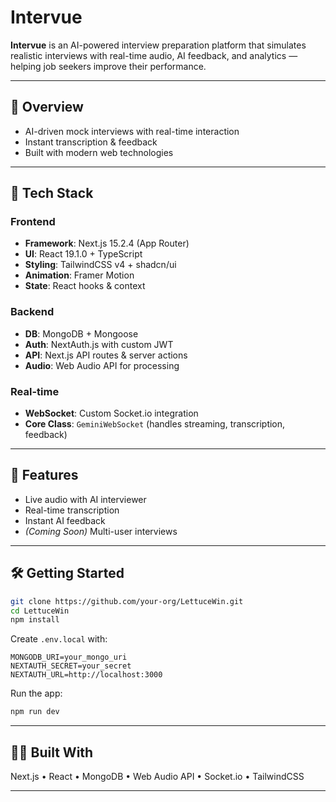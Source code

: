 # Intervue

**Intervue** is an AI-powered interview preparation platform that simulates realistic interviews with real-time audio, AI feedback, and analytics — helping job seekers improve their performance.

---

## 🚀 Overview

- AI-driven mock interviews with real-time interaction  
- Instant transcription & feedback  
- Built with modern web technologies

---

## 🧱 Tech Stack

### Frontend
- **Framework**: Next.js 15.2.4 (App Router)  
- **UI**: React 19.1.0 + TypeScript  
- **Styling**: TailwindCSS v4 + shadcn/ui  
- **Animation**: Framer Motion  
- **State**: React hooks & context

### Backend
- **DB**: MongoDB + Mongoose  
- **Auth**: NextAuth.js with custom JWT  
- **API**: Next.js API routes & server actions  
- **Audio**: Web Audio API for processing

### Real-time
- **WebSocket**: Custom Socket.io integration  
- **Core Class**: `GeminiWebSocket` (handles streaming, transcription, feedback)

---

## 🔄 Features

- Live audio with AI interviewer  
- Real-time transcription  
- Instant AI feedback  
- *(Coming Soon)* Multi-user interviews

---

## 🛠️ Getting Started

```bash
git clone https://github.com/your-org/LettuceWin.git
cd LettuceWin
npm install
```

Create `.env.local` with:

```
MONGODB_URI=your_mongo_uri
NEXTAUTH_SECRET=your_secret
NEXTAUTH_URL=http://localhost:3000
```

Run the app:

```bash
npm run dev
```

---

## 👨‍💻 Built With

Next.js • React • MongoDB • Web Audio API • Socket.io • TailwindCSS

---
